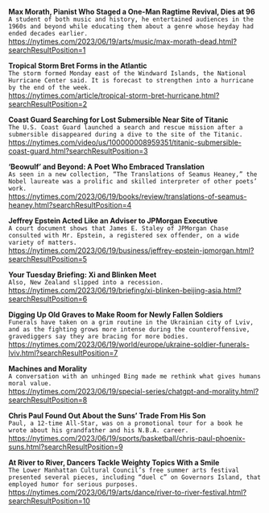 **Max Morath, Pianist Who Staged a One-Man Ragtime Revival, Dies at 96**\
`A student of both music and history, he entertained audiences in the 1960s and beyond while educating them about a genre whose heyday had ended decades earlier.`\
https://nytimes.com/2023/06/19/arts/music/max-morath-dead.html?searchResultPosition=1

**Tropical Storm Bret Forms in the Atlantic**\
`The storm formed Monday east of the Windward Islands, the National Hurricane Center said. It is forecast to strengthen into a hurricane by the end of the week.`\
https://nytimes.com/article/tropical-storm-bret-hurricane.html?searchResultPosition=2

**Coast Guard Searching for Lost Submersible Near Site of Titanic**\
`The U.S. Coast Guard launched a search and rescue mission after a submersible disappeared during a dive to the site of the Titanic.`\
https://nytimes.com/video/us/100000008959351/titanic-submersible-coast-guard.html?searchResultPosition=3

**‘Beowulf’ and Beyond: A Poet Who Embraced Translation**\
`As seen in a new collection, “The Translations of Seamus Heaney,” the Nobel laureate was a prolific and skilled interpreter of other poets’ work.`\
https://nytimes.com/2023/06/19/books/review/translations-of-seamus-heaney.html?searchResultPosition=4

**Jeffrey Epstein Acted Like an Adviser to JPMorgan Executive**\
`A court document shows that James E. Staley of JPMorgan Chase consulted with Mr. Epstein, a registered sex offender, on a wide variety of matters.`\
https://nytimes.com/2023/06/19/business/jeffrey-epstein-jpmorgan.html?searchResultPosition=5

**Your Tuesday Briefing: Xi and Blinken Meet**\
`Also, New Zealand slipped into a recession.`\
https://nytimes.com/2023/06/19/briefing/xi-blinken-beijing-asia.html?searchResultPosition=6

**Digging Up Old Graves to Make Room for Newly Fallen Soldiers**\
`Funerals have taken on a grim routine in the Ukrainian city of Lviv, and as the fighting grows more intense during the counteroffensive, gravediggers say they are bracing for more bodies.`\
https://nytimes.com/2023/06/19/world/europe/ukraine-soldier-funerals-lviv.html?searchResultPosition=7

**Machines and Morality**\
`A conversation with an unhinged Bing made me rethink what gives humans moral value.`\
https://nytimes.com/2023/06/19/special-series/chatgpt-and-morality.html?searchResultPosition=8

**Chris Paul Found Out About the Suns’ Trade From His Son**\
`Paul, a 12-time All-Star, was on a promotional tour for a book he wrote about his grandfather and his N.B.A. career.`\
https://nytimes.com/2023/06/19/sports/basketball/chris-paul-phoenix-suns.html?searchResultPosition=9

**At River to River, Dancers Tackle Weighty Topics With a Smile**\
`The Lower Manhattan Cultural Council’s free summer arts festival presented several pieces, including “duel c” on Governors Island, that employed humor for serious purposes.`\
https://nytimes.com/2023/06/19/arts/dance/river-to-river-festival.html?searchResultPosition=10

